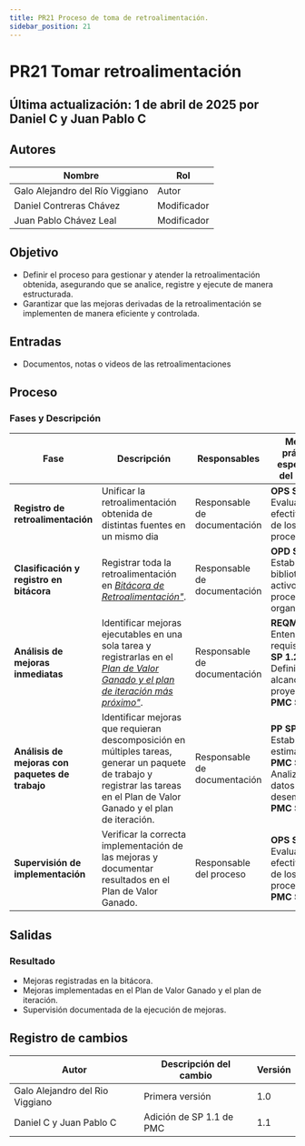 ```yaml
---
title: PR21 Proceso de toma de retroalimentación.
sidebar_position: 21
---
```


# PR21 Tomar retroalimentación

## Última actualización: 1 de abril de 2025 por Daniel C y Juan Pablo C

## Autores

| Nombre | Rol |
|--------|-----|
| Galo Alejandro del Río Viggiano | Autor |
| Daniel Contreras Chávez | Modificador |
| Juan Pablo Chávez Leal | Modificador |

## Objetivo

- Definir el proceso para gestionar y atender la retroalimentación obtenida, asegurando que se analice, registre y ejecute de manera estructurada.
- Garantizar que las mejoras derivadas de la retroalimentación se implementen de manera eficiente y controlada.

## Entradas

- Documentos, notas o videos de las retroalimentaciones

## Proceso

### Fases y Descripción

| Fase | Descripción | Responsables | Meta y práctica específica del CMMI |
|------|------------|--------------|--------------------------------------|
| **Registro de retroalimentación** | Unificar la retroalimentación obtenida de distintas fuentes en un mismo dia | Responsable de documentación | **OPS SP 2.2** Evaluar la efectividad de los procesos |
| **Clasificación y registro en bitácora** | Registrar toda la retroalimentación en <u>_[Bitácora de Retroalimentación"](https://docs.google.com/spreadsheets/d/1AFSCQ3wmXUBa8Cf7gu5VQHqexOzJk0g0RWMgwnUmhLk/edit?usp=sharing)_</u>. | Responsable de documentación | **OPD SP 1.5** Establecer la biblioteca de activos de proceso de la organización |
| **Análisis de mejoras inmediatas** | Identificar mejoras ejecutables en una sola tarea y registrarlas en el [*Plan de Valor Ganado y el plan de iteración más próximo"*](https://docs.google.com/spreadsheets/d/1yvqCf1wp_6ic0Xqwd4LDwk_sMfGdgWF-S9FTfnieVZQ/edit?usp=sharing).  | Responsable de documentación | **REQM SP 1.1** Entender los requisitos; **PP SP 1.2** Definir el alcance del proyecto, **PMC SP 1.1** |
| **Análisis de mejoras con paquetes de trabajo** | Identificar mejoras que requieran descomposición en múltiples tareas, generar un paquete de trabajo y registrar las tareas en el Plan de Valor Ganado y el plan de iteración. | Responsable de documentación | **PP SP 1.1** Establecer estimaciones; **PMC SP 1.5** Analizar datos de desempeño, **PMC SP 1.1** |
| **Supervisión de implementación** | Verificar la correcta implementación de las mejoras y documentar resultados en el Plan de Valor Ganado. | Responsable del proceso | **OPS SP 2.2** Evaluar la efectividad de los procesos, **PMC SP 1.1** |

## Salidas

### Resultado

- Mejoras registradas en la bitácora.
- Mejoras implementadas en el Plan de Valor Ganado y el plan de iteración.
- Supervisión documentada de la ejecución de mejoras.

## Registro de cambios

| Autor                           | Descripción del cambio                           | Versión |
| -----------------------------   | ------------------------------------------------ | ------- |
| Galo Alejandro del Rio Viggiano | Primera versión                                  | 1.0     |
| Daniel C y Juan Pablo C         | Adición de SP 1.1 de PMC                         | 1.1     |
